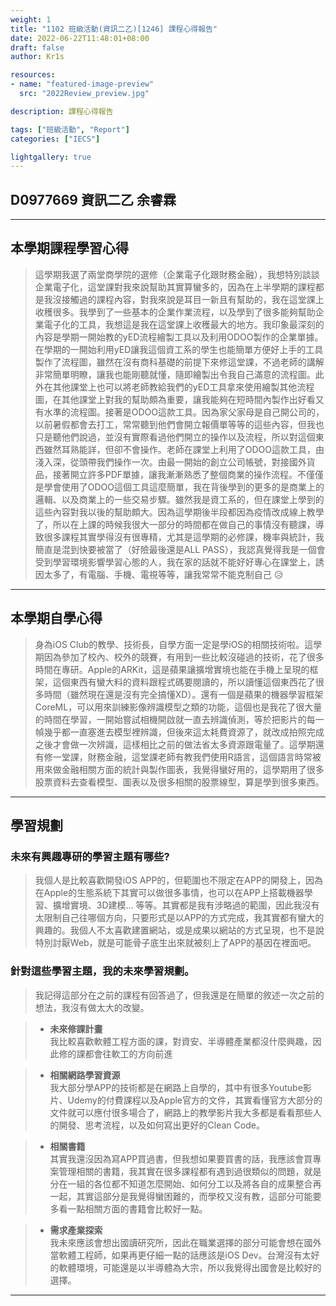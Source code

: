 ```yaml
---
weight: 1
title: "1102 班級活動(資訊二乙)[1246] 課程心得報告"
date: 2022-06-22T11:48:01+08:00
draft: false
author: Kr1s

resources:
- name: "featured-image-preview"
  src: "2022Review_preview.jpg"

description: 課程心得報告

tags: ["班級活動", "Report"]
categories: ["IECS"]

lightgallery: true
---
```


<!--more-->

## D0977669 資訊二乙 余睿霖

---


## 本學期課程學習心得

> 這學期我選了兩堂商學院的選修（企業電子化跟財務金融），我想特別談談企業電子化，這堂課對我來說幫助其實算蠻多的，因為在上半學期的課程都是我沒接觸過的課程內容，對我來說是耳目一新且有幫助的，我在這堂課上收穫很多。我學到了一些基本的企業作業流程，以及學到了很多能夠幫助企業電子化的工具，我想這是我在這堂課上收穫最大的地方。我印象最深刻的內容是學期一開始教的yED流程繪製工具以及利用ODOO製作的企業單據。在學期的一開始利用yED讓我這個資工系的學生也能簡單方便好上手的工具製作了流程圖，雖然在沒有商科基礎的前提下來修這堂課，不過老師的講解非常簡單明瞭，讓我也能剛聽就懂，隨即繪製出令我自己滿意的流程圖。此外在其他課堂上也可以將老師教給我們的yED工具拿來使用繪製其他流程圖，在其他課堂上對我的幫助頗為重要，讓我能夠在短時間內製作出好看又有水準的流程圖。接著是ODOO這款工具。因為家父家母是自己開公司的，以前暑假都會去打工，常常聽到他們會開立報價單等等的這些內容，但我也只是聽他們說過，並沒有實際看過他們開立的操作以及流程，所以對這個東西雖然耳熟能詳，但卻不會操作。老師在課堂上利用了ODOO這款工具，由淺入深，從頭帶我們操作一次。由最一開始的創立公司帳號，對接國外貨品，接著開立許多PDF單據，讓我漸漸熟悉了整個商業的操作流程。不僅僅是學會使用了ODOO這個工具這麼簡單，我在背後學到的更多的是商業上的邏輯、以及商業上的一些交易步驟。雖然我是資工系的，但在課堂上學到的這些內容對我以後的幫助頗大。因為這學期後半段都因為疫情改成線上教學了，所以在上課的時候我很大一部分的時間都在做自己的事情沒有聽課，導致很多課程其實學得沒有很專精，尤其是這學期的必修課，機率與統計，我簡直是混到快要被當了（好險最後還是ALL PASS），我認真覺得我是一個會受到學習環境影響學習心態的人，我在家的話就不能好好專心在課堂上，誘因太多了，有電腦、手機、電視等等，讓我常常不能克制自己 😥

---


## 本學期自學心得

>  身為iOS Club的教學、技術長，自學方面一定是學iOS的相關技術啦。這學期因為參加了校內、校外的競賽，有用到一些比較沒碰過的技術，花了很多時間在專研。Apple的ARKit，這是蘋果讓擴增實境也能在手機上呈現的框架，這個東西有蠻大料的資料跟程式碼要閱讀的，所以讀懂這個東西花了很多時間（雖然現在還是沒有完全搞懂XD）。還有一個是蘋果的機器學習框架CoreML，可以用來訓練影像辨識模型之類的功能，這個也是我花了很大量的時間在學習，一開始嘗試相機開啟就一直去辨識偵測，等於把影片的每一幀幾乎都一直塞進去模型裡辨識，但後來這太耗費資源了，就改成拍照完成之後才會做一次辨識，這樣相比之前的做法省太多資源跟電量了。這學期還有修一堂課，財務金融，這堂課老師有教我們使用R語言，這個語言時常被用來做金融相關方面的統計與製作圖表，我覺得蠻好用的，這學期用了很多股票資料去查看模型、圖表以及很多相關的股票線型，算是學到很多東西。


---


## 學習規劃

### 未來有興趣專研的學習主題有哪些?

> 我個人是比較喜歡開發iOS APP的，但範圍也不限定在APP的開發上，因為在Apple的生態系統下其實可以做很多事情，也可以在APP上搭載機器學習、擴增實境、3D建模... 等等。其實都是我有涉略過的範圍，因此我沒有太限制自己往哪個方向，只要形式是以APP的方式完成，我其實都有蠻大的興趣的。我個人不太喜歡建置網站，或是成果以網站的方式呈現，也不是說特別討厭Web，就是可能骨子底生出來就被刻上了APP的基因在裡面吧。

### 針對這些學習主題，我的未來學習規劃。

> 我記得這部分在之前的課程有回答過了，但我還是在簡單的敘述一次之前的想法，我沒有做太大的改變。

> - **未來修課計畫**  
我比較喜歡軟體工程方面的課，對資安、半導體產業都沒什麼興趣，因此修的課都會往軟工的方向前進

> - **相關網路學習資源**  
 我大部分學APP的技術都是在網路上自學的，其中有很多Youtube影片、Udemy的付費課程以及Apple官方的文件，其實看懂官方大部分的文件就可以應付很多場合了，網路上的教學影片我大多都是看看那些人的開發、思考流程，以及如何寫出更好的Clean Code。

> - **相關書籍**  
其實我還沒因為寫APP買過書，但我想如果要買書的話，我應該會買專案管理相關的書籍，我其實在很多課程都有遇到過很類似的問題，就是分在一組的各位都不知道怎麼開始、如何分工以及將各自的成果整合再一起，其實這部分是我覺得蠻困難的，而學校又沒有教，這部分可能要多看一點相關方面的書籍會比較好一點。

> - **需求產業探索**  
我未來應該會想出國讀研究所，因此在職業選擇的部分可能會想在國外當軟體工程師，如果再更仔細一點的話應該是iOS Dev。台灣沒有太好的軟體環境，可能還是以半導體為大宗，所以我覺得出國會是比較好的選擇。


---